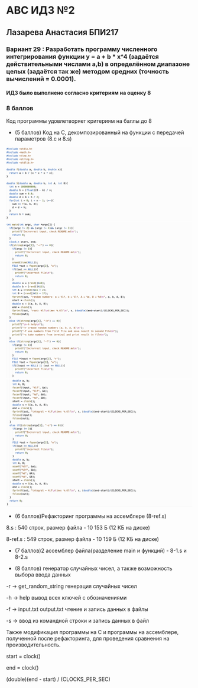 # АBC ИДЗ №2 
## Лазарева Анастасия БПИ217
### Вариант 29 : Разработать программу численного интегрирования функции y = a + b * x^4 (задаётся действительными числами а,b) в определённом диапазоне целых (задаётся так же) методом средних (точность вычислений = 0.0001).
#### ИДЗ было выполнено согласно критериям на оценку 8

### 8 баллов

Код программы удовлетворяет критериям на баллы до 8

- (5 баллов) Код на C, декомпозированный на функции с передачей параметров (8.с и 8.s)

![img](/img1.png)
![img](/img2.png)
![img](/img3.png)

- (6 баллов)Рефакторинг программы на ассемблере (8-ref.s)

8.s : 540 строк, размер файла - 10 153 Б (12 КБ на диске)

8-ref.s : 549 строк, размер файла - 10 159 Б (12 КБ на диске)

- (7 баллов)2 ассемблер файла(разделение main и функций) - 8-1.s и 8-2.s

- (8 баллов) генератор случайных чисел, а также возможность выбора ввода данных

-r -> get_random_string генерация случайных чисел

-h -> help вывод всех ключей с обозначениями

-f -> input.txt output.txt чтение и запись данных в файлы

-s -> ввод из командной строки и запись данных в файл

Также модификация программы на C и программы на ассемблере, полученной после рефакторинга, для проведения сравнения на производительность.

start = clock()

end = clock()

(double)(end - start) / (CLOCKS_PER_SEC)
